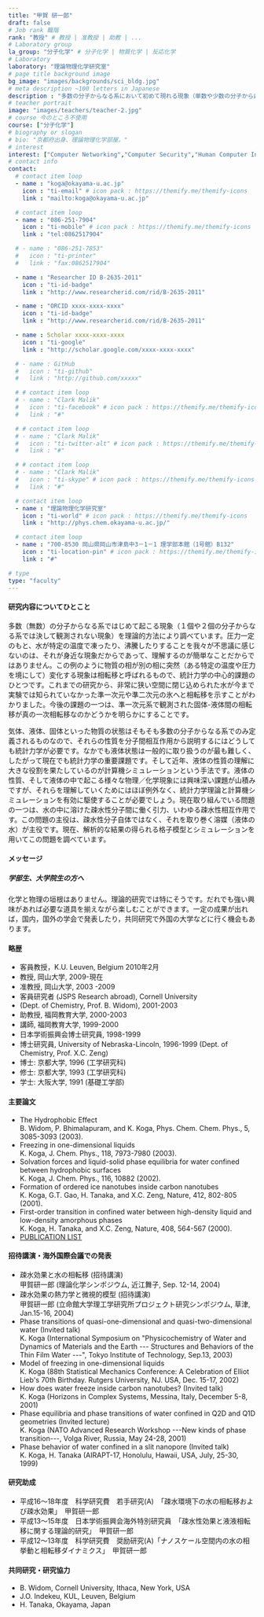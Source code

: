 ```yaml
---
title: "甲賀 研一郎"
draft: false
# Job rank 職階
rank: "教授" # 教授 | 准教授 | 助教 | ...
# Laboratory group
la_group: "分子化学" # 分子化学 | 物質化学 | 反応化学
# Laboratory
laboratory: "理論物理化学研究室"
# page title background image
bg_image: "images/backgrounds/sci_bldg.jpg"
# meta description ~100 letters in Japanese
description : "多数の分子からなる系において初めて現れる現象（単数や少数の分子からは観測されない現象）を理論的方法で研究しています"
# teacher portrait
image: "images/teachers/teacher-2.jpg"
# course 今のところ不使用
course: ["分子化学"]
# biography or slogan
# bio: "京都府出身、理論物理化学部屋。"
# interest
interest: ["Computer Networking","Computer Security","Human Computer Interfacing"]
# contact info
contact:
  # contact item loop
  - name : "koga@okayama-u.ac.jp"
    icon : "ti-email" # icon pack : https://themify.me/themify-icons
    link : "mailto:koga@okayama-u.ac.jp"

  # contact item loop
  - name : "086-251-7904"
    icon : "ti-mobile" # icon pack : https://themify.me/themify-icons
    link : "tel:0862517904"

  # - name : "086-251-7853"
  #   icon : "ti-printer"
  #   link : "fax:0862517904"

  - name : "Researcher ID B-2635-2011"
    icon : "ti-id-badge"
    link : "http://www.researcherid.com/rid/B-2635-2011"

  - name : "ORCID xxxx-xxxx-xxxx"
    icon : "ti-id-badge"
    link : "http://www.researcherid.com/rid/B-2635-2011"

  - name : Scholar xxxx-xxxx-xxxx
    icon : "ti-google"
    link : "http://scholar.google.com/xxxx-xxxx-xxxx"

  # - name : GitHub
  #   icon : "ti-github"
  #   link : "http://github.com/xxxxx"

  # # contact item loop
  # - name : "Clark Malik"
  #   icon : "ti-facebook" # icon pack : https://themify.me/themify-icons
  #   link : "#"

  # # contact item loop
  # - name : "Clark Malik"
  #   icon : "ti-twitter-alt" # icon pack : https://themify.me/themify-icons
  #   link : "#"

  # # contact item loop
  # - name : "Clark Malik"
  #   icon : "ti-skype" # icon pack : https://themify.me/themify-icons
  #   link : "#"

  # contact item loop
  - name : "理論物理化学研究室"
    icon : "ti-world" # icon pack : https://themify.me/themify-icons
    link : "http://phys.chem.okayama-u.ac.jp/"

  # contact item loop
  - name : "700-8530 岡山県岡山市津島中3－1－1 理学部本館（1号館）B132"
    icon : "ti-location-pin" # icon pack : https://themify.me/themify-icons
    link : "#"

# type
type: "faculty"
---
```

#### 研究内容についてひとこと

多数（無数）の分子からなる系ではじめて起こる現象（１個や２個の分子からなる系では決して観測されない現象）を理論的方法により調べています。圧力一定のもと、水が特定の温度で凍ったり、沸騰したりすることを我々が不思議に感じないのは、それが身近な現象だからであって、理解するのが簡単なことだからではありません。この例のように物質の相が別の相に突然（ある特定の温度や圧力を境にして）変化する現象は相転移と呼ばれるもので、統計力学の中心的課題のひとつです。これまでの研究から、非常に狭い空間に閉じ込められた水が今まで実験では知られていなかった準一次元や準二次元の氷へと相転移を示すことがわかりました。今後の課題の一つは、準一次元系で観測された固体-液体間の相転移が真の一次相転移なのかどうかを明らかにすることです。

気体、液体、固体といった物質の状態はそもそも多数の分子からなる系でのみ定義されるものなので、それらの性質を分子間相互作用から説明するにはどうしても統計力学が必要です。なかでも液体状態は一般的に取り扱うのが最も難しく、したがって現在でも統計力学の重要課題です。そして近年、液体の性質の理解に大きな役割を果たしているのが計算機シミュレーションという手法です。液体の性質、そして液体の中で起こる様々な物理／化学現象には興味深い課題が山積みですが、それらを理解していくためにはほぼ例外なく、統計力学理論と計算機シミュレーションを有効に駆使することが必要でしょう。現在取り組んでいる問題の一つは、水の中に溶けた疎水性分子間に働く引力、いわゆる疎水性相互作用です。この問題の主役は、疎水性分子自体ではなく、それを取り巻く溶媒（液体の水）が主役です。現在、解析的な結果の得られる格子模型とシミュレーションを用いてこの問題を調べています。

#### メッセージ

##### 学部生、大学院生の方へ

化学と物理の垣根はありません。理論的研究では特にそうです。だれでも強い興味があれば必要な道具を揃えながら楽しむことができます。一定の成果が出れば，国内，国外の学会で発表したり，共同研究で外国の大学などに行く機会もあります。
#### 略歴

* 客員教授，K.U. Leuven, Belgium 2010年2月
* 教授, 岡山大学, 2009-現在
* 准教授, 岡山大学, 2003 -2009
* 客員研究者 (JSPS Research abroad), Cornell University
* (Dept. of Chemistry, Prof. B. Widom), 2001-2003
* 助教授, 福岡教育大学, 2000-2003
* 講師, 福岡教育大学, 1999-2000
* 日本学術振興会博士研究員, 1998-1999
* 博士研究員, University of Nebraska-Lincoln, 1996-1999 (Dept. of Chemistry, Prof. X.C. Zeng)
* 博士: 京都大学, 1996 (工学研究科)
* 修士: 京都大学, 1993 (工学研究科)
* 学士: 大阪大学, 1991 (基礎工学部)

#### 主要論文

* The Hydrophobic Effect<br />
  B. Widom, P. Bhimalapuram, and K. Koga, Phys. Chem. Chem. Phys., 5, 3085-3093 (2003).
* Freezing in one-dimensional liquids<br />
  K. Koga, J. Chem. Phys., 118, 7973-7980 (2003).
* Solvation forces and liquid-solid phase equilibria for water confined between hydrophobic surfaces<br />
  K. Koga, J. Chem. Phys., 116, 10882 (2002).
* Formation of ordered ice nanotubes inside carbon nanotubes<br />
  K. Koga, G.T. Gao, H. Tanaka, and X.C. Zeng, Nature, 412, 802-805 (2001).
* First-order transition in confined water between high-density liquid and low-density amorphous phases<br />
  K. Koga, H. Tanaka, and X.C. Zeng, Nature, 408, 564-567 (2000).
* [PUBLICATION LIST](http://phys.chem.okayama-u.ac.jp/koga/Publication.html)


#### 招待講演・海外国際会議での発表

* 疎水効果と水の相転移 (招待講演)<br />
  甲賀研一郎 (理論化学シンポジウム, 近江舞子, Sep. 12-14, 2004)
* 疎水効果の熱力学と微視的模型 (招待講演)<br />
  甲賀研一郎 (立命館大学理工学研究所プロジェクト研究シンポジウム, 草津, Jan.15-16, 2004)
* Phase transitions of quasi-one-dimensional and quasi-two-dimensional water (Invited talk)<br />
  K. Koga (International Symposium on "Physicochemistry of Water and Dynamics of Materials and the Earth --- Structures and Behaviors of the Thin Film Water ---", Tokyo Institute of Technology, Sep.13, 2003)
* Model of freezing in one-dimensional liquids<br />
  K. Koga (88th Statistical Mechanics Conference: A Celebration of Elliot Lieb's 70th Birthday. Rutgers University, NJ. USA, Dec. 15-17, 2002)
* How does water freeze inside carbon nanotubes? (Invited talk)<br />
  K. Koga (Horizons in Complex Systems, Messina, Italy, December 5-8, 2001)
* Phase equilibria and phase transitions of water confined in Q2D and Q1D geometries (Invited lecture)<br />
  K. Koga (NATO Advanced Research Workshop ---New kinds of phase transition---, Volga River, Russia, May 24-28, 2001)
* Phase behavior of water confined in a slit nanopore (Invited talk)<br />
  K. Koga, H. Tanaka (AIRAPT-17, Honolulu, Hawaii, USA, July, 25-30, 1999)


#### 研究助成

* 平成16～18年度　科学研究費　若手研究(A)　「疎水環境下の水の相転移および疎水効果」　甲賀研一郎
* 平成13～15年度　日本学術振興会海外特別研究員　「疎水性効果と液液相転移に関する理論的研究」　甲賀研一郎
* 平成12～13年度　科学研究費　奨励研究(A)「ナノスケール空間内の水の相挙動と相転移ダイナミクス」　甲賀研一郎

#### 共同研究・研究協力

* B. Widom, Cornell University, Ithaca, New York, USA
* J.O. Indekeu, KUL, Leuven, Belgium
* H. Tanaka, Okayama, Japan
